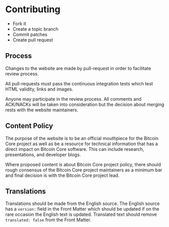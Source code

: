 Contributing
============

 - Fork it
 - Create a topic branch
 - Commit patches
 - Create pull request

## Process

Changes to the website are made by pull-request in order to facilitate review process.

All pull-requests must pass the continuous integration tests which test HTML validity, links and images.

Anyone may participate in the review process. All comments and ACK/NACKs will be taken into consideration but the
decision about merging rests with the website maintainers.

## Content Policy

The purpose of the website is to be an official mouthpiece for the Bitcoin Core project as well as be a resource for technical information
that has a direct impact on Bitcoin Core software. This can include research, presentations, and developer blogs. 

Where proposed content is about Bitcoin Core project policy, there should rough consensus of the Bitcoin Core project maintainers as a minimum bar
and final decision is with the Bitcoin Core project lead.

## Translations

Translations should be made from the English source. The English source has a `version:` field in the Front Matter which should be updated if on the rare
occasion the English text is updated. Translated text should remove `translated: false` from the Front Matter.

